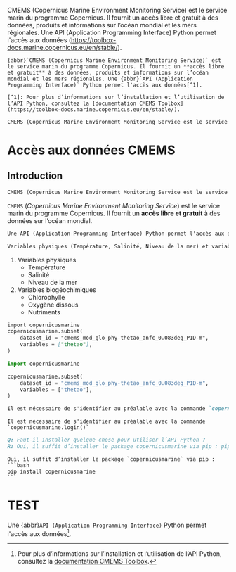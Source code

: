 CMEMS (Copernicus Marine Environment Monitoring Service) est le service marin du programme Copernicus. Il fournit un accès libre et gratuit à des données, produits et informations sur l’océan mondial et les mers régionales. Une API (Application Programming Interface) Python permet l'accès aux données (https://toolbox-docs.marine.copernicus.eu/en/stable/).



```{myst}
{abbr}`CMEMS (Copernicus Marine Environment Monitoring Service)` est le service marin du programme Copernicus. Il fournit un **accès libre et gratuit** à des données, produits et informations sur l’océan mondial et les mers régionales. Une {abbr}`API (Application Programming Interface)` Python permet l'accès aux données[^1].

[^1]: Pour plus d’informations sur l’installation et l’utilisation de l’API Python, consultez la [documentation CMEMS Toolbox](https://toolbox-docs.marine.copernicus.eu/en/stable/).
```

```markdown
CMEMS (Copernicus Marine Environment Monitoring Service est le service marin du programme Copernicus. Il fournit un accès libre et gratuit à des données sur l’océan mondial.
```


# Accès aux données CMEMS

## Introduction

```markdown
CMEMS (Copernicus Marine Environment Monitoring Service est le service marin du programme Copernicus. Il fournit un accès libre et gratuit à des données sur l’océan mondial.
```

`CMEMS` (_Copernicus Marine Environment Monitoring Service_) est le service marin du programme Copernicus. Il fournit un **accès libre et gratuit** à des données sur l’océan mondial.

```markdown
Une API (Application Programming Interface) Python permet l'accès aux données (https://toolbox-docs.marine.copernicus.eu/en/stable/).
```

```markdown
Variables physiques (Température, Salinité, Niveau de la mer) et variables biogéochimiques (Chlorophylle, Oxygène dissous, Nutriments)
```

1. Variables physiques
    * Température
    * Salinité
    * Niveau de la mer
2. Variables biogéochimiques
    * Chlorophylle
    * Oxygène dissous
    * Nutriments

```markdown
import copernicusmarine
copernicusmarine.subset(
    dataset_id = "cmems_mod_glo_phy-thetao_anfc_0.083deg_P1D-m",
    variables = ["thetao"],
)
```

```python
import copernicusmarine

copernicusmarine.subset(
    dataset_id = "cmems_mod_glo_phy-thetao_anfc_0.083deg_P1D-m",
    variables = ["thetao"],
)
```

```markdown
Il est nécessaire de s'identifier au préalable avec la commande `copernicusmarine.login()`
```

```{warning}
Il est nécessaire de s'identifier au préalable avec la commande `copernicusmarine.login()`
```

```markdown
Q: Faut-il installer quelque chose pour utiliser l’API Python ?
R: Oui, il suffit d’installer le package copernicusmarine via pip : pip install copernicusmarine
```


````{dropdown} Faut-il installer quelque chose pour utiliser l’API Python ?
Oui, il suffit d’installer le package `copernicusmarine` via pip :  
```bash
pip install copernicusmarine
```
````


# TEST





Une {abbr}`API (Application Programming Interface)` Python permet l'accès aux données[^1].

[^1]: Pour plus d’informations sur l’installation et l’utilisation de l’API Python, consultez la [documentation CMEMS Toolbox](https://toolbox-docs.marine.copernicus.eu/en/stable/).